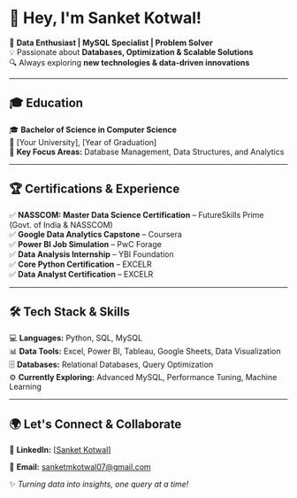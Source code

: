 # 👋 Hey, I'm **Sanket Kotwal**!

🚀 **Data Enthusiast | MySQL Specialist | Problem Solver**  
💡 Passionate about **Databases, Optimization & Scalable Solutions**  
🔍 Always exploring **new technologies & data-driven innovations**  

---

## 🎓 Education

🎓 **Bachelor of Science in Computer Science**  
🏫 [Your University], [Year of Graduation]  
📌 **Key Focus Areas:** Database Management, Data Structures, and Analytics  

---

## 🏆 Certifications & Experience

✅ **NASSCOM: Master Data Science Certification** – FutureSkills Prime (Govt. of India & NASSCOM)  
✅ **Google Data Analytics Capstone** – Coursera  
✅ **Power BI Job Simulation** – PwC Forage  
✅ **Data Analysis Internship** – YBI Foundation  
✅ **Core Python Certification** – EXCELR  
✅ **Data Analyst Certification** – EXCELR  

---

## 🛠️ Tech Stack & Skills

💻 **Languages:** Python, SQL, MySQL  
📊 **Data Tools:** Excel, Power BI, Tableau, Google Sheets, Data Visualization
🗄️ **Databases:** Relational Databases, Query Optimization  
⚙️ **Currently Exploring:** Advanced MySQL, Performance Tuning, Machine Learning

---

## 🌍 Let's Connect & Collaborate

🔗 **LinkedIn:** [[Sanket Kotwal](https://www.linkedin.com/in/sanket-kotwal-07018p78/)]

📩 **Email:** sanketmkotwal07@gmail.com

✨ *Turning data into insights, one query at a time!*
